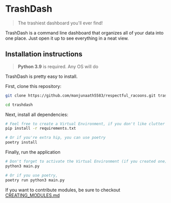 # TrashDash

> The trashiest dashboard you'll ever find!

TrashDash is a command line dashboard that organizes all of your data into one place. Just open it up to see everything in a neat view.

## Installation instructions

> **Python 3.9** is required. Any OS will do

TrashDash is pretty easy to install.

First, clone this repository:
```bash
git clone https://github.com/manjunaath5583/respectful_racoons.git trashdash

cd trashdash
```

Next, install all dependencies:
```bash
# Feel free to create a Virtual Environment, if you don't like clutter
pip install -r requirements.txt

# Or if you're extra hip, you can use poetry
poetry install
```

Finally, run the application
```bash
# Don't forget to activate the Virtual Environment (if you created one)
python3 main.py

# Or if you use poetry,
poetry run python3 main.py
```

If you want to contribute modules, be sure to checkout [CREATING_MODULES.md](https://github.com/manjunaath5583/respectful_racoons/blob/main/CREATING_MODULES.md)

